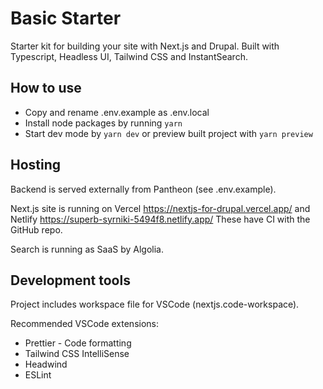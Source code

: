 # Basic Starter

Starter kit for building your site with Next.js and Drupal. Built with Typescript, Headless UI, Tailwind CSS and InstantSearch.

## How to use

- Copy and rename .env.example as .env.local
- Install node packages by running `yarn`
- Start dev mode by `yarn dev` or preview built project with `yarn preview`

## Hosting

Backend is served externally from Pantheon (see .env.example).

Next.js site is running on Vercel https://nextjs-for-drupal.vercel.app/ and Netlify https://superb-syrniki-5494f8.netlify.app/ These have CI with the GitHub repo.

Search is running as SaaS by Algolia.

## Development tools

Project includes workspace file for VSCode (nextjs.code-workspace).

Recommended VSCode extensions:

- Prettier - Code formatting
- Tailwind CSS IntelliSense
- Headwind
- ESLint
